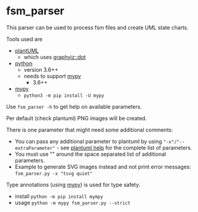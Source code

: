 # fsm_parser
This parser can be used to process fsm files and create UML state charts.

Tools used are 
* [plantUML](https://plantuml.com/index)
  * which uses [graphviz::dot](https://graphviz.org/)
* [python](https://www.python.org/)
  * version 3.6++
  * needs to support [mypy](https://github.com/python/mypy)
    * 3.6++
* [mypy](https://github.com/python/mypy)
  * `python3 -m pip install -U mypy`

Use `fsm_parser -h` to get help on available parameters.

Per default (check plantuml) PNG images will be created.

There is one parameter that might need some additional comments:
- You can pass any additional parameter to plantuml by using `"-x"/"--extraParameter"` - see [plantuml help](https://plantuml.com/command-line#6a26f548831e6a8c) for the complete list of parameters.
- You must use "" around the space separated list of additional parameters.
- Example to generate SVG images instead and not print error messages:<br>
`fsm_parser.py -x "tsvg quiet"`

Type annotations (using [mypy](https://mypy.readthedocs.io/en/stable/)) is used for type safety.
* install `python -m pip install mympy`
* usage `python -m mypy fsm_parser.py --strict` 
